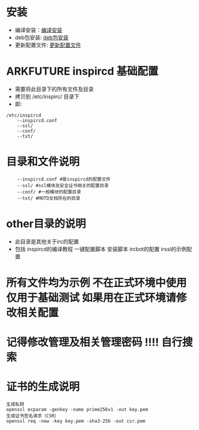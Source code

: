 # 安装
* 编译安装：[编译安装](https://arkfuture.github.io/ARKFUTURE/CONFIG/inspircd/make.sh)
* deb包安装: [deb包安装](https://arkfuture.github.io/ARKFUTURE/CONFIG/inspircd/install.sh)
* 更新配置文件: [更新配置文件](https://arkfuture.github.io/ARKFUTURE/CONFIG/inspircd/config.sh)

# ARKFUTURE inspircd 基础配置
* 需要将此目录下的所有文件及目录
* 拷贝到 /etc/inspirc/ 目录下
* 即: 
```https://arkfuture.github.io/ARKFUTURE/CONFIG/inspircd/
/etc/inspircd
    --inspircd.conf
    --ssl/
    --conf/
    --txt/
``` 

# 目录和文件说明
```
    --inspircd.conf #是inspircd的配置文件
    --ssl/ #ssl模块及安全证书相关的配置目录
    --conf/ #一般模块的配置目录
    --txt/ #MOTD文档所在的目录
``` 

# other目录的说明
* 此目录是其他关于irc的配置
* 包括 inspircd的编译教程 一键配置脚本 安装脚本 ircbot的配置 irssi的示例配置 

# 所有文件均为示例 不在正式环境中使用 仅用于基础测试 如果用在正式环境请修改相关配置
# 记得修改管理及相关管理密码 !!!! 自行搜索

# 证书的生成说明
```
生成私钥
openssl ecparam -genkey -name prime256v1 -out key.pem
生成证书签名请求（CSR）
openssl req -new -key key.pem -sha3-256 -out csr.pem 
```
